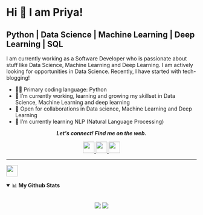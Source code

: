 # Hi <span>&#128075;</span> I am Priya! 
## Python | Data Science | Machine Learning | Deep Learning | SQL
<p> I am currently working as a Software Developer who is passionate about stuff like Data Science, Machine Learning and Deep Learning. I am actively looking for opportunities in Data Science.         Recently, I have started with tech-blogging!</p>

- 👩‍💻 Primary coding language: Python
- 🔭 I’m currently working, learning and growing my skillset in Data Science, Machine Learning and deep learning
- 🤝 Open for collaborations in Data science, Machine Learning and Deep Learning
- 🌱 I’m currently learning NLP (Natural Language Processing)
<!-- 🤔 I’m looking for help with ...
- 💬 Ask me about ...
- 📫 How to reach me: ...
- 😄 Pronouns: ...
- ⚡ Fun fact: ...
-->
<p align="center">
  <b><i>Let's connect! Find me on the web.</i></b>
<p align="center"> 
  <a href="https://www.linkedin.com/in/priyasingh2411/"> 
    <img height="30" src="https://img.shields.io/badge/linkedin-blue.svg?&style=for-the-badge&logo=linkedin&logoColor=white" />
   </a>
  <a href="https://medium.com/@priya2411.singh">
    <img height="30" src="https://img.shields.io/badge/-Medium-000000.svg?&style=for-the-badge&logo=Medium&logoColor=white" />
  </a>
  <a href="https://www.kaggle.com/priyasingh7655">
    <img height="30"  src="https://upload.wikimedia.org/wikipedia/commons/7/7c/Kaggle_logo.png" />
  </a>
  <!--<a href="https://priya-singh2411.hashnode.dev/">
    <img height="30" src="https://img.shields.io/badge/Hashnode-%230077B5.svg?&style=for-the-badge&logo=Hashnode&logoColor=white" />
  </a>-->
<br />
<hr />
<img height="30" src="https://profile-counter.glitch.me/{priya-singh2411}/count.svg" />
</p>

<details open>
 <summary>📊<b> My Github Stats </b></summary>
<br>
<p align = "center">
  <img src = "https://github-readme-stats.vercel.app/api?username=priya-singh2411&show_icons=true&theme=tokyonight&line_height=27">
  <img src = "https://github-readme-stats.vercel.app/api/top-langs/?username=priya-singh2411&hide=css,java,html&theme=tokyonight">
</p>
</details>




